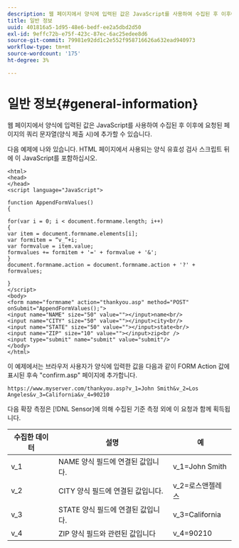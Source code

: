 ```yaml
---
description: 웹 페이지에서 양식에 입력된 값은 JavaScript를 사용하여 수집된 후 이후에 요청된 페이지의 쿼리 문자열(양식 제출 시)에 추가할 수 있습니다.
title: 일반 정보
uuid: 401816a5-1d95-48e6-bedf-ee2a5dbd2d50
exl-id: 9effc72b-e75f-423c-87ec-6ac25edee8d6
source-git-commit: 79981e92dd1c2e552f958716626a632ead940973
workflow-type: tm+mt
source-wordcount: '175'
ht-degree: 3%

---
```


# 일반 정보{#general-information}

웹 페이지에서 양식에 입력된 값은 JavaScript를 사용하여 수집된 후 이후에 요청된 페이지의 쿼리 문자열(양식 제출 시)에 추가할 수 있습니다.

다음 예제에 나와 있습니다. HTML 페이지에서 사용되는 양식 유효성 검사 스크립트 뒤에 이 JavaScript를 포함하십시오.

```
<html>
<head>
</head>
<script language="JavaScript">

function AppendFormValues()
{

for(var i = 0; i < document.formname.length; i++)
{
var item = document.formname.elements[i];
var formitem = “v_”+i;
var formvalue = item.value;
formvalues += formitem + '=' + formvalue + '&';
}
document.formname.action = document.formname.action + '?' + formvalues;

}
</script>
<body>
<form name="formname" action="thankyou.asp" method="POST" onSubmit="AppendFormValues();">
<input name="NAME" size="50" value=""></input>name<br/>
<input name="CITY" size="50" value=""></input>city<br/>
<input name="STATE" size="50" value=""></input>state<br/>
<input name="ZIP" size="10" value=""></input>zip<br />
<input type="submit" name="submit" value="submit"/>
</body>
</html>
```

이 예제에서는 브라우저 사용자가 양식에 입력한 값을 다음과 같이 FORM Action 값에 표시된 후속 &quot;confirm.asp&quot; 페이지에 추가합니다.

```
https://www.myserver.com/thankyou.asp?v_1=John Smith&v_2=Los Angeles&v_3=California&v_4=90210
```

다음 확장 측정은 [!DNL Sensor]에 의해 수집된 기준 측정 외에 이 요청과 함께 획득됩니다.

| 수집한 데이터 | 설명 | 예 |
|---|---|---|
| v_1 | NAME 양식 필드에 연결된 값입니다. | v_1=John Smith |
| v_2 | CITY 양식 필드에 연결된 값입니다. | v_2=로스앤젤레스 |
| v_3 | STATE 양식 필드에 연결된 값입니다. | v_3=California |
| v_4 | ZIP 양식 필드와 관련된 값입니다 | v_4=90210 |
